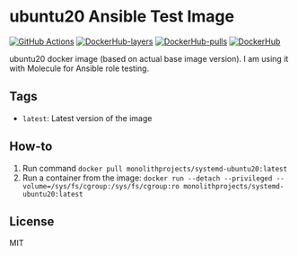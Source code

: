 # ubuntu20 Ansible Test Image

[![GitHub Actions](https://github.com/MonolithProjects/docker-systemd-ubuntu20/workflows/Dockerfile%20test/badge.svg?branch=master)](https://github.com/MonolithProjects/docker-systemd-ubuntu20/actions)
[![DockerHub-layers](https://img.shields.io/microbadger/layers/monolithprojects/systemd-ubuntu20)](https://hub.docker.com/repository/docker/monolithprojects/systemd-ubuntu20)
[![DockerHub-pulls](https://img.shields.io/docker/pulls/monolithprojects/systemd-ubuntu20)](https://hub.docker.com/repository/docker/monolithprojects/systemd-ubuntu20)
[![DockerHub](https://img.shields.io/docker/cloud/automated/monolithprojects/systemd-ubuntu20?maxAge=2592000)](https://hub.docker.com/repository/docker/monolithprojects/systemd-ubuntu20)

ubuntu20 docker image (based on actual base image version). I am using it with Molecule for Ansible role testing.

## Tags

- `latest`: Latest version of the image

## How-to

  1. Run command `docker pull monolithprojects/systemd-ubuntu20:latest`  
  2. Run a container from the image: `docker run --detach --privileged --volume=/sys/fs/cgroup:/sys/fs/cgroup:ro monolithprojects/systemd-ubuntu20:latest`  

## License

MIT
